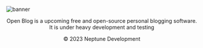 ![banner](https://user-images.githubusercontent.com/77274581/226105884-c7b73339-767d-41be-960b-0a3695386023.PNG)
<p align=center>Open Blog is a upcoming free and open-source personal blogging software. It is under heavy development and testing</p>

<p align=center>© 2023 Neptune Development</p>

